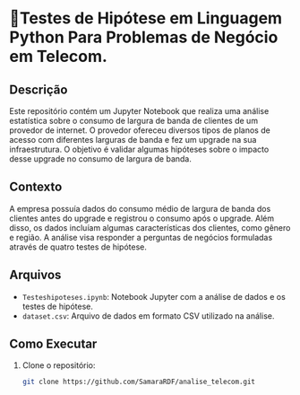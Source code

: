 # :green_book:Testes de Hipótese em Linguagem Python Para Problemas de Negócio em Telecom.

## Descrição

Este repositório contém um Jupyter Notebook que realiza uma análise estatística sobre o consumo de largura de banda de clientes de um provedor de internet. O provedor ofereceu diversos tipos de planos de acesso com diferentes larguras de banda e fez um upgrade na sua infraestrutura. O objetivo é validar algumas hipóteses sobre o impacto desse upgrade no consumo de largura de banda.

## Contexto

A empresa possuía dados do consumo médio de largura de banda dos clientes antes do upgrade e registrou o consumo após o upgrade. Além disso, os dados incluíam algumas características dos clientes, como gênero e região. A análise visa responder a perguntas de negócios formuladas através de quatro testes de hipótese.

## Arquivos

- `Testeshipoteses.ipynb`: Notebook Jupyter com a análise de dados e os testes de hipótese.
- `dataset.csv`: Arquivo de dados em formato CSV utilizado na análise.

## Como Executar

1. Clone o repositório:
   ```bash
   git clone https://github.com/SamaraRDF/analise_telecom.git
